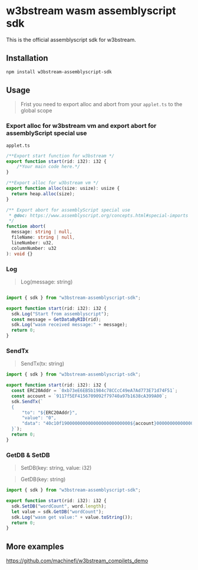 # w3bstream wasm assemblyscript sdk

This is the official assemblyscript sdk for w3bstream.

## Installation

```bash
npm install w3bstream-assemblyscript-sdk
```

## Usage

> Frist you need to export alloc and abort from your `applet.ts` to the global scope

### Export alloc for w3bstream vm and export abort for assemblyScript special use

`applet.ts`
```typescript
/**Export start function for w3bstream */
export function start(rid: i32): i32 {
    /*Your main code here.*/
}

/**Export alloc for w3bstream vm */
export function alloc(size: usize): usize {
  return heap.alloc(size);
}

/** Export abort for assemblyScript special use
 * @doc: https://www.assemblyscript.org/concepts.html#special-imports
 */
function abort(
  message: string | null,
  fileName: string | null,
  lineNumber: u32,
  columnNumber: u32
): void {}
```
### Log 

> Log(message: string)

```typescript

import { sdk } from "w3bstream-assemblyscript-sdk";

export function start(rid: i32): i32 {
  sdk.Log("Start from assemblyscript");
  const message = GetDataByRID(rid);
  sdk.Log("wasm received message:" + message);
  return 0;
}
```

### SendTx
> SendTx(tx: string)
```typescript
import { sdk } from "w3bstream-assemblyscript-sdk";

export function start(rid: i32): i32 {
  const ERC20Addr = `0xb73eE6EB5b1984c78CCcC49eA7Ad773E71d74F51`;
  const account = `9117f5EF4156709092f79740a97b1638cA399A00`;
  sdk.SendTx(`
  {
      "to": "${ERC20Addr}",
      "value": "0",
      "data": "40c10f19000000000000000000000000${account}0000000000000000000000000000000000000000000000000de0b6b3a7640000"
  }`);
  return 0;
}
```

### GetDB & SetDB
> SetDB(key: string, value: i32)

> GetDB(key: string)
```typescript
import { sdk } from "w3bstream-assemblyscript-sdk";

export function start(rid: i32): i32 {
  sdk.SetDB("wordCount", word.length);
  let value = sdk.GetDB("wordCount");
  sdk.Log("wasm get value:" + value.toString());
  return 0;
}
```

## More examples
https://github.com/machinefi/w3bstream_compilets_demo